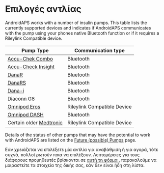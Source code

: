 # Επιλογές αντλίας

AndroidAPS works with a number of insulin pumps. This table lists the currently supported devices and indicates if AndroidAPS communicates with the pump using your phones native Bluetooth function or if it requires a Rileylink Compatible device.

| Pump Type                                                        | Communication type          |
| ---------------------------------------------------------------- | --------------------------- |
| [Accu-Chek Combo](../Configuration/Accu-Chek-Combo-Pump.md)      | Bluetooth                   |
| [Accu-Check Insight](../Configuration/Accu-Chek-Insight-Pump.md) | Bluetooth                   |
| [DanaR](../Configuration/DanaR-Insulin-Pump.md)                  | Bluetooth                   |
| [DanaRS](../Configuration/DanaRS-Insulin-Pump.md)                | Bluetooth                   |
| [Dana-i](../Configuration/DanaRS-Insulin-Pump.md)                | Bluetooth                   |
| [Diaconn G8 ](../Configuration/DiaconnG8.rst)                    | Bluetooth                   |
| [Omnipod Eros](../Configuration/OmnipodEros.rst)                 | Rileylink Compatible Device |
| [Omnipod DASH](../Configuration/OmnipodDASH.md)                  | Bluetooth                   |
| Certain older [Medtronic](../Configuration/MedtronicPump.md)     | Rileylink Compatible Device |

Details of the status of other pumps that may have the potential to work with AndroidAPS are listed on the [Future (possible) Pumps](Future-possible-Pump-Drivers.md) page.

Εάν χρειάζεται να επιλέξετε μία αντλία για αναβάθμιση ή για αγορά, τότε συχνά, πολλοί ρωτούν ποια να επιλέξουν. Λεπτομέρειες για τους διάφορους προμηθευτές βρίσκονται σε [αυτή τη φόρμα ](https://drive.google.com/open?id=1CRfmmjA-0h_9nkRViP3J9FyflT9eu-a8HeMrhrKzKz0), παρακαλούμε να μοιραστείτε τα στοιχεία της δικής σας, εάν δεν είναι ήδη στη λίστα.